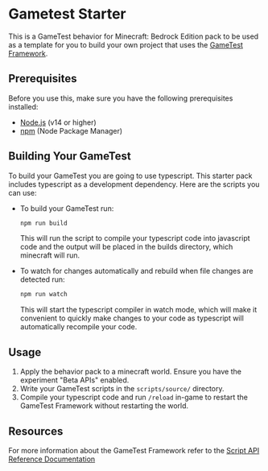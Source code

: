 # Gametest Starter
This is a GameTest behavior for Minecraft: Bedrock Edition pack to be used as a template for you to build your own project that uses the [GameTest Framework](https://learn.microsoft.com/en-us/minecraft/creator/documents/gametestgettingstarted).

## Prerequisites
Before you use this, make sure you have the following prerequisites installed:
- [Node.js](https://nodejs.org/) (v14 or higher)
- [npm](https://www.npmjs.com/) (Node Package Manager)

## Building Your GameTest

To build your GameTest you are going to use typescript. This starter pack includes typescript as a development dependency. Here are the scripts you can use:

- To build your GameTest run:
    ```bash
    npm run build
    ```
    This will run the script to compile your typescript code into javascript code and the output will be placed in the builds directory, which minecraft will run.

- To watch for changes automatically and rebuild when file changes are detected run:
    ```bash
    npm run watch
    ```
    This will start the typescript compiler in watch mode, which will make it convenient to quickly make changes to your code as typescript will automatically recompile your code.

## Usage
1. Apply the behavior pack to a minecraft world. Ensure you have the experiment "Beta APIs" enabled.
2. Write your GameTest scripts in the `scripts/source/` directory.
3. Compile your typescript code and run `/reload` in-game to restart the GameTest Framework without restarting the world.

## Resources
For more information about the GameTest Framework refer to the [Script API Reference Documentation](https://learn.microsoft.com/en-us/minecraft/creator/scriptapi/)